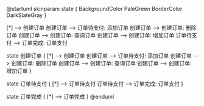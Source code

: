 @startuml
skinparam state {
    BackgroundColor PaleGreen
    BorderColor DarkSlateGray
}

[*] --> 创建订单
创建订单 --> 订单待支付: 添加订单
创建订单 --> 创建订单: 删除订单
创建订单 --> 创建订单: 查询订单
创建订单 --> 创建订单: 增加订单
订单待支付 --> 订单完成: 订单支付

state 创建订单 {
    [*] --> 创建订单
    创建订单 --> 订单待支付: 添加订单
    创建订单 --> 创建订单: 删除订单
    创建订单 --> 创建订单: 查询订单
    创建订单 --> 创建订单: 增加订单
}

state 订单待支付 {
    [*] --> 订单待支付
    订单待支付 --> 订单完成: 订单支付
}

state 订单完成 {
    [*] --> 订单完成
}
@enduml
